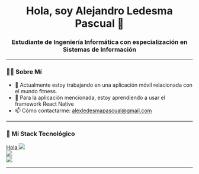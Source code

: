 <h1 align="center">Hola, soy Alejandro Ledesma Pascual 👋</h1>
<h3 align="center">Estudiante de Ingeniería Informática con especialización en Sistemas de Información</h3>

---
### 👨‍💻 Sobre Mí 
- 🔭 Actualmente estoy trabajando en una aplicación móvil relacionada con el mundo fitness.
- 🌱 Para la aplicación mencionada, estoy aprendiendo a usar el framework React Native
- 📫 Cómo contactarme: alexledesmapascual@gmail.com

---
### 🚀 Mi Stack Tecnológico

<p align="left">
  <a href="https://skillicons.dev"> Hola
    <img src="https://skillicons.dev/icons?i=html,css,js,ts,react,vue,angular,tailwind" />
  </a>
  <br/>
  <a href="https://skillicons.dev">
    <img src="https://skillicons.dev/icons?i=nodejs,express,python,django,java,spring,go" />
  </a>
  <br/>
  <a href="https://skillicons.dev">
    <img src="https://skillicons.dev/icons?i=mongodb,mysql,postgres,docker,git,figma,postman" />
  </a>
</p>

---
